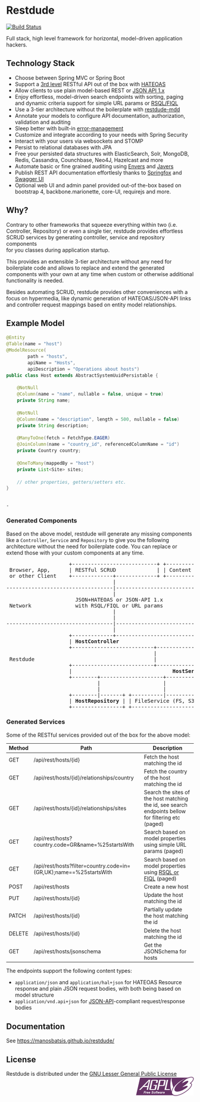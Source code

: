 

# Restdude

[![Build Status](https://travis-ci.org/manosbatsis/restdude.svg?branch=master)](https://travis-ci.org/manosbatsis/restdude)

Full stack, high level framework for horizontal, model-driven application hackers.


## Technology Stack

- Choose between Spring MVC or Spring Boot
- Support a [3rd level](https://martinfowler.com/articles/richardsonMaturityModel.html#level3) RESTful API out of the box with [HATEOAS](https://en.wikipedia.org/wiki/HATEOAS)
- Allow clients to use plain model-based REST or [JSON API 1.x](http://jsonapi.org/format) 
- Enjoy effortless, model-driven search endpoints with sorting, paging and dynamic criteria support for simple URL params or [RSQL/FIQL](https://manosbatsis.github.io/restdude/rsql.html)
- Use a 3-tier architecture without the boilerplate with [restdude-mdd](restdude-mdd)
- Annotate your models to configure API documentation, authorization, validation and auditing
- Sleep better with built-in [error-management](restdude-error)
- Customize and integrate according to your needs with Spring Security
- Interact with your users via websockets and STOMP
- Persist to relational databases with JPA
- Free your persisted data structures with ElasticSearch, Solr, MongoDB, Redis, Cassandra, Counchbase, Neo4J, Hazelcast and more
- Automate basic or fine grained auditing using <a href="http://docs.spring.io/spring-data/data-jpa/docs/current/reference/html/auditing.html">Envers</a> and <a href="http://javers.org/">Javers</a>
- Publish REST API documentation effortlesly thanks to <a href="http://springfox.github.io/springfox">Springfox</a> and <a href="http://swagger.io/swagger-ui">Swagger UI</a>
- Optional web UI and admin panel provided out-of the-box based on bootstrap 4, backbone.marionette, core-UI, requirejs and more.

## Why?

Contrary to other frameworks that squeeze everything within two (i.e. Controller, Repository) or even a single tier, restdude provides effortless SCRUD services by generating controller, service and repository components  
for you classes during application startup. 

This provides an extensible 3-tier architecture without any need for boilerplate code and allows to replace and extend the generated components with your own at any time when custom or 
otherwise additional functionality is needed. 

Besides automating SCRUD, restdude provides other conveniences with a focus on hypermedia, like dynamic generation of HATEOAS/JSON-API links and controller request mappings 
based on entity model relationships. 


## Example Model

```java
@Entity
@Table(name = "host")
@ModelResource(
        path = "hosts", 
        apiName = "Hosts", 
        apiDescription = "Operations about hosts")
public class Host extends AbstractSystemUuidPersistable {

    @NotNull
    @Column(name = "name", nullable = false, unique = true)
    private String name;

    @NotNull
    @Column(name = "description", length = 500, nullable = false)
    private String description;

    @ManyToOne(fetch = FetchType.EAGER)
    @JoinColumn(name = "country_id", referencedColumnName = "id")
    private Country country;
    
	@OneToMany(mappedBy = "host")
    private List<Site> sites;
    
    // other properties, getters/setters etc.
}
```

                                                                                          -                               

### Generated Components

Based on the above model, restdude will generate any missing components like a `Controller`, `Service` and `Repository` 
to give you the following architecture without the need for boilerplate code. You can replace or extend those with your 
custom components at any time. 


<pre>
                    +---------------------------+ +---------------------+   +------------------+
 Browser, App,      | RESTful SCRUD             | | Content negotiation |   | Websockets       | 
 or other Client    +-------------+-------------+ +-----------+---------+   +-------+----------+
                                  |                           |                     |           
----------------------------------|---------------------------|---------------------|------------
                                  |                           |                     |            
                      JSON+HATEOAS or JSON-API 1.x            |                     |            
 Network              with RSQL/FIQL or URL params            |                   STOMP          
                                  |                           |                     |            
                                  |                           |                     |            
----------------------------------|---------------------------|---------------------|------------
                                  |                           |                     |            
                    +-------------+--------------------------+-----------+  +------------------+    
                    | <strong>HostController</strong>                                     +--+ Message Broker   |
                    +--------------------------+-------------------------+  +------+-----------+
                                               |                                   |            
 Restdude                                      |                                   |            
                    +--------------------------+-----------------------------------+-----------+
                    |                                <strong>HostService</strong>                               |
                    +--------+--------------------+---------------------+----------------+-----+
                             |                    |                     |                |      
                             |                    |                     |                |      
                    +--------|-------+ +----------|-----------+ +-------|-------+ +------|-----+
                    | <strong>HostRepository</strong> | | FileService (FS, S3) | | EmailService  | | Misc Util  |
                    +----------------+ +----------------------+ +---------------+ +------------+
</pre>
                               

### Generated Services

Some of the RESTful services provided out of the box for the above model:


Method  | Path    | Description
------------ | ------- | -------------------
GET  | /api/rest/hosts/{id} | Fetch the host matching the id
GET  | /api/rest/hosts/{id}/relationships/country | Fetch the country of the host matching the id
GET  | /api/rest/hosts/{id}/relationships/sites | Search the sites of the host matching the id, see search endpoints bellow for filtering etc (paged)
GET  | /api/rest/hosts?country.code=GR&name=%25startsWith | Search based on model properties using simple URL params (paged)
GET  | /api/rest/hosts?filter=country.code=in=(GR,UK);name==%25startsWith | Search based on model properties using [RSQL or FIQL](https://manosbatsis.github.io/restdude/rsql.html) (paged)
POST | /api/rest/hosts | Create a new host
PUT  | /api/rest/hosts/{id} | Update the host matching the id
PATCH  | /api/rest/hosts/{id} | Partially update the host matching the id
DELETE | /api/rest/hosts/{id} | Delete the host matching the id
GET    | /api/rest/hosts/jsonschema | Get the JSONSchema for hosts

The endpoints support the following content types:

 - `application/json` and `application/hal+json` for HATEOAS Resource response and plain JSON request bodies, with both being based on model structure
 - `application/vnd.api+json` for [JSON-API](http://jsonapi.org/format)-compliant request/response bodies

## Documentation

See https://manosbatsis.github.io/restdude/

## License
    
Restdude is distributed under the <a href="https://www.gnu.org/licenses/lgpl-3.0-standalone.html">GNU Lesser General Public License</a> <img style="float: right;" src="docs/assets/images/agplv3-155x51.png" alt="LGPL Logo" />
